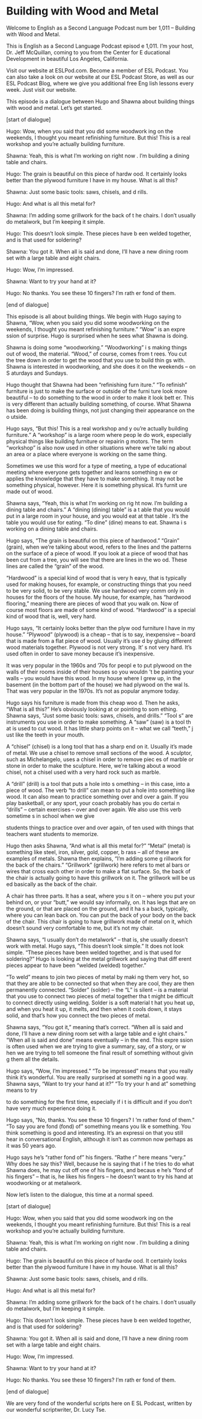 # Building with Wood and Metal

Welcome to English as a Second Language Podcast num ber 1,011 – Building with Wood and Metal.

This is English as a Second Language Podcast episod e 1,011. I’m your host, Dr. Jeff McQuillan, coming to you from the Center for E ducational Development in beautiful Los Angeles, California.

Visit our website at ESLPod.com. Become a member of  ESL Podcast. You can also take a look on our website at our ESL Podcast Store, as well as our ESL Podcast Blog, where we give you additional free Eng lish lessons every week. Just visit our website.

This episode is a dialogue between Hugo and Shawna about building things with wood and metal. Let’s get started.

[start of dialogue]

Hugo: Wow, when you said that you did some woodwork ing on the weekends, I thought you meant refinishing furniture. But this! This is a real workshop and you’re actually building furniture.

Shawna: Yeah, this is what I’m working on right now . I’m building a dining table and chairs.

Hugo: The grain is beautiful on this piece of hardw ood. It certainly looks better than the plywood furniture I have in my house. What  is all this?

Shawna: Just some basic tools: saws, chisels, and d rills.

Hugo: And what is all this metal for?

Shawna: I’m adding some grillwork for the back of t he chairs. I don’t usually do metalwork, but I’m keeping it simple.

Hugo: This doesn’t look simple. These pieces have b een welded together, and is that used for soldering?

Shawna: You got it. When all is said and done, I’ll  have a new dining room set with a large table and eight chairs.

Hugo: Wow, I’m impressed.

Shawna: Want to try your hand at it?

Hugo: No thanks. You see these 10 fingers? I’m rath er fond of them.

[end of dialogue]

This episode is all about building things. We begin  with Hugo saying to Shawna, “Wow, when you said you did some woodworking on the  weekends, I thought you meant refinishing furniture.” “Wow” is an expre ssion of surprise. Hugo is surprised when he sees what Shawna is doing.

Shawna is doing some “woodworking.” “Woodworking” i s making things out of wood, the material. “Wood,” of course, comes from t rees. You cut the tree down in order to get the wood that you use to build thin gs with. Shawna is interested in woodworking, and she does it on the weekends – on S aturdays and Sundays.

Hugo thought that Shawna had been “refinishing furn iture.” “To refinish” furniture is just to make the surface or outside of the furni ture look more beautiful – to do something to the wood in order to make it look bett er. This is very different than actually building something, of course. What Shawna  has been doing is building things, not just changing their appearance on the o utside.

Hugo says, “But this! This is a real workshop and y ou’re actually building furniture.” A “workshop” is a large room where peop le do work, especially physical things like building furniture or repairin g motors. The term “workshop” is also now used in other situations where we’re talki ng about an area or a place where everyone is working on the same thing.

Sometimes we use this word for a type of meeting, a  type of educational meeting where everyone gets together and learns something n ew or applies the knowledge that they have to make something. It may not be something physical, however. Here it is something physical. It’s furnit ure made out of wood.

Shawna says, “Yeah, this is what I’m working on rig ht now. I’m building a dining table and chairs.” A “dining (dining) table” is a t able that you would put in a large room in your house, and you would eat at that table . It’s the table you would use for eating. “To dine” (dine) means to eat. Shawna i s working on a dining table and chairs.

Hugo says, “The grain is beautiful on this piece of  hardwood.” “Grain” (grain), when we’re talking about wood, refers to the lines and the patterns on the surface of a piece of wood. If you look at a piece of wood that has been cut from a tree, you will see that there are lines in the wo od. These lines are called the “grain” of the wood.

“Hardwood” is a special kind of wood that is very h eavy, that is typically used for making houses, for example, or constructing things that you need to be very solid, to be very stable. We use hardwood very comm only in houses for the floors of the house. My house, for example, has “hardwood flooring,” meaning there are pieces of wood that you walk on. Now of course most  floors are made of some kind of wood. “Hardwood” is a special kind of wood that is, well, very hard.

Hugo says, “It certainly looks better than the plyw ood furniture I have in my house.” “Plywood” (plywood) is a cheap – that is to  say, inexpensive – board that is made from a flat piece of wood. Usually it’s use d by gluing different wood materials together. Plywood is not very strong. It’ s not very hard. It’s used often in order to save money because it’s inexpensive.

It was very popular in the 1960s and ’70s for peopl e to put plywood on the walls of their rooms inside of their houses so you wouldn ’t be painting your walls – you would have this wood. In my house where I grew up, in the basement (in the bottom part of the house) we had plywood on the wal ls. That was very popular in the 1970s. It’s not as popular anymore today.

Hugo says his furniture is made from this cheap woo d. Then he asks, “What is all this?” He’s obviously looking at or pointing to som ething. Shawna says, “Just some basic tools: saws, chisels, and drills.” “Tool s” are instruments you use in order to make something. A “saw” (saw) is a tool th at is used to cut wood. It has little sharp points on it – what we call “teeth,” j ust like the teeth in your mouth.

A “chisel” (chisel) is a long tool that has a sharp  end on it. Usually it’s made of metal. We use a chisel to remove small sections of the wood. A sculptor, such as Michelangelo, uses a chisel in order to remove piec es of marble or stone in order to make the sculpture. Here, we’re talking about a wood chisel, not a chisel used with a very hard rock such as marble.

A “drill” (drill) is a tool that puts a hole into s omething – in this case, into a piece of wood. The verb “to drill” can mean to put a hole  into something like wood. It can also mean to practice something over and over a gain. If you play basketball, or any sport, your coach probably has you do certai n “drills” – certain exercises – over and over again. We also use this verb sometime s in school when we give

students things to practice over and over again, of ten used with things that teachers want students to memorize.

Hugo then asks Shawna, “And what is all this metal for?” “Metal” (metal) is something like steel, iron, silver, gold, copper, b rass – all of these are examples of metals. Shawna then explains, “I’m adding some g rillwork for the back of the chairs.” “Grillwork” (grillwork) here refers to met al bars or wires that cross each other in order to make a flat surface. So, the back  of the chair is actually going to have this grillwork on it. The grillwork will be us ed basically as the back of the chair.

A chair has three parts. It has a seat, where you s it on – where you put your behind on, or your “butt,” we would say informally,  on. It has legs that are on the ground, or that are placed on the ground, and it ha s a back, typically, where you can lean back on. You can put the back of your body  on the back of the chair. This chair is going to have grillwork made of metal  on it, which doesn’t sound very comfortable to me, but it’s not my chair.

Shawna says, “I usually don’t do metalwork” – that is, she usually doesn’t work with metal. Hugo says, “This doesn’t look simple.” It does not look simple. “These pieces have been welded together, and is that used for soldering?” Hugo is looking at the metal grillwork and saying that diff erent pieces appear to have been “welded (welded) together.”

“To weld” means to join two pieces of metal by maki ng them very hot, so that they are able to be connected so that when they are  cool, they are then permanently connected. “Solder” (solder) – the “L” is silent – is a material that you use to connect two pieces of metal together tha t might be difficult to connect directly using welding. Solder is a soft material t hat you heat up, and when you heat it up, it melts, and then when it cools down, it stays solid, and that’s how you connect the two pieces of metal.

Shawna says, “You got it,” meaning that’s correct. “When all is said and done, I’ll have a new dining room set with a large table and e ight chairs.” “When all is said and done” means eventually – in the end. This expre ssion is often used when we are trying to give a summary, say, of a story, or w hen we are trying to tell someone the final result of something without givin g them all the details.

Hugo says, “Wow, I’m impressed.” “To be impressed” means that you really think it’s wonderful. You are really surprised at somethi ng in a good way. Shawna says, “Want to try your hand at it?” “To try your h and at” something means to try

to do something for the first time, especially if i t is difficult and if you don’t have very much experience doing it.

Hugo says, “No, thanks. You see these 10 fingers? I ’m rather fond of them.” “To say you are fond (fond) of” something means you lik e something. You think something is good and interesting. It’s an expressi on that you still hear in conversational English, although it isn’t as common  now perhaps as it was 50 years ago.

Hugo says he’s “rather fond of” his fingers. “Rathe r” here means “very.” Why does he say this? Well, because he is saying that i f he tries to do what Shawna does, he may cut off one of his fingers, and becaus e he’s “fond of his fingers” – that is, he likes his fingers – he doesn’t want to try his hand at woodworking or at metalwork.

Now let’s listen to the dialogue, this time at a normal speed.

[start of dialogue]

Hugo: Wow, when you said that you did some woodwork ing on the weekends, I thought you meant refinishing furniture. But this! This is a real workshop and you’re actually building furniture.

Shawna: Yeah, this is what I’m working on right now . I’m building a dining table and chairs.

Hugo: The grain is beautiful on this piece of hardw ood. It certainly looks better than the plywood furniture I have in my house. What  is all this?

Shawna: Just some basic tools: saws, chisels, and d rills.

Hugo: And what is all this metal for?

Shawna: I’m adding some grillwork for the back of t he chairs. I don’t usually do metalwork, but I’m keeping it simple.

Hugo: This doesn’t look simple. These pieces have b een welded together, and is that used for soldering?

Shawna: You got it. When all is said and done, I’ll  have a new dining room set with a large table and eight chairs.

 Hugo: Wow, I’m impressed.

Shawna: Want to try your hand at it?

Hugo: No thanks. You see these 10 fingers? I’m rath er fond of them.

[end of dialogue]

We are very fond of the wonderful scripts here on E SL Podcast, written by our wonderful scriptwriter, Dr. Lucy Tse.



